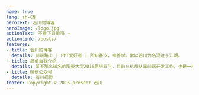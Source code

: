 ```yaml
---
home: true
lang: zh-CN
heroText: 若川的博客
heroImage: /logo.jpg
actionText: 不看下目录吗 →
actionLink: /posts/
features:
- title: 若川的博客
  details: 前端路上 | PPT爱好者 | 所知甚少，唯善学。常以若川为名混迹于江湖。
- title: 简单自我介绍
  details: 某不那么知名的陶瓷大学2016届毕业生，目前在杭州从事前端开发工作，也是一枚PPT爱好者。freecodecamp （简称FCC）杭州社区组织者之一。
- title: 微信公众号
  details: 若川视野
footer: Copyright © 2016-present 若川
---
```

